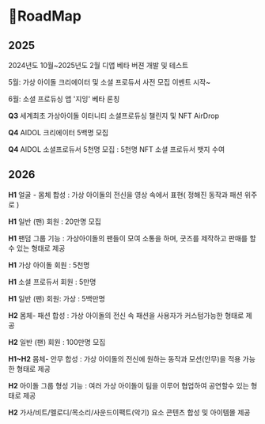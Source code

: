 # RoadMap

## **2025**

2024년도 10월\~2025년도 2월 디앱 베타 버젼 개발 및 테스트&#x20;

5월: 가상 아이돌 크리에이터 및 소셜 프로듀서 사전 모집 이벤트 시작\~&#x20;

6월: 소셜 프로듀싱 앱  '지잉'  베타 론칭

**Q3**  세계최초 가상아이돌 이터니티 소셜프로듀싱 챌린지 및 NFT AirDrop

**Q4** AIDOL  크리에이터  5백명 모집&#x20;

**Q4** AIDOL 소셜프로듀서 5천명 모집 : 5천명 NFT 소셜 프로듀서 뱃지 수여



## **2026**

**H1** 얼굴 - 몸체 합성 : 가상 아이돌의 전신을 영상 속에서 표현( 정해진 동작과 패션 위주로 )

**H1** 일반 (팬)  회원  : 20만명 모집

**H1**  팬덤 그룹 기능 : 가상아이돌의 팬들이 모여 소통을 하며, 굿즈를 제작하고 판매를 할수 있는 형태로 제공

**H1**  가상 아이돌 회원  : 5천명

**H1**  소셜 프로듀서 회원  : 5만명

**H1**  일반 (팬) 회원: 가상 : 5백만명

**H2**  몸체- 패션 합성 : 가상 아이돌의 전신 속 패션을 사용자가 커스텀가능한 형태로 제공

**H2**  일반 (팬) 회원  : 100만명 모집

**H1\~H2** 몸체- 안무 합성 : 가상 아이돌의 전신에 원하는 동작과 모션(안무)을 적용 가능한 형태로 제공

**H2** 아이돌 그룹 형성 기능 : 여러 가상 아이돌이 팀을 이루어 협업하여 공연할수 있는 형태로 제공

**H2**  가사/비트/멜로디/목소리/사운드이팩트(악기) 요소 콘텐츠 합성 및  아이템몰 제공



##





